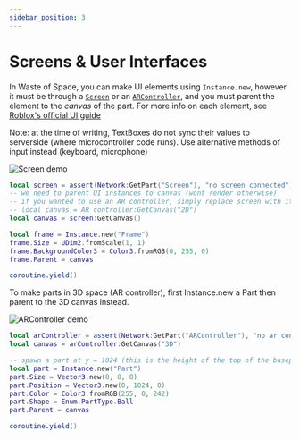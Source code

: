 ```yaml
---
sidebar_position: 3
---
```


# Screens & User Interfaces

In Waste of Space, you can make UI elements using <code>Instance.new</code>, however it must be through a [`Screen`](/objects/Screen) or an [`ARController`](/objects/ARController), and you must parent the element to the _canvas_ of the part. For more info on each element, see [Roblox's official UI guide](https://create.roblox.com/docs/ui)

Note: at the time of writing, TextBoxes do not sync their values to serverside (where microcontroller code runs). Use alternative methods of input instead (keyboard, microphone)

![Screen demo](/image/examples/screen/green.png)

```lua
local screen = assert(Network:GetPart("Screen"), "no screen connected")
-- we need to parent UI instances to canvas (wont render otherwise)
-- if you wanted to use an AR controller, simply replace screen with it
-- local canvas = AR controller:GetCanvas("2D")
local canvas = screen:GetCanvas()

local frame = Instance.new("Frame")
frame.Size = UDim2.fromScale(1, 1)
frame.BackgroundColor3 = Color3.fromRGB(0, 255, 0)
frame.Parent = canvas

coroutine.yield()
```

To make parts in 3D space (AR controller), first Instance.new a Part then parent to the 3D canvas instead.

![ARController demo](/image/examples/screen/purple.png)

```lua
local arController = assert(Network:GetPart("ARController"), "no ar controller connected")
local canvas = arController:GetCanvas("3D")

-- spawn a part at y = 1024 (this is the height of the top of the baseplate)
local part = Instance.new("Part")
part.Size = Vector3.new(8, 8, 8)
part.Position = Vector3.new(0, 1024, 0)
part.Color = Color3.fromRGB(255, 0, 242)
part.Shape = Enum.PartType.Ball
part.Parent = canvas

coroutine.yield()
```
